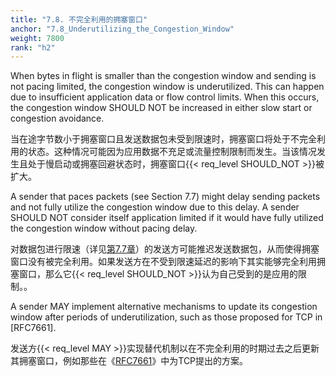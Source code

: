 ```yaml
---
title: "7.8. 不完全利用的拥塞窗口"
anchor: "7.8_Underutilizing_the_Congestion_Window"
weight: 7800
rank: "h2"
---
```


When bytes in flight is smaller than the congestion window and sending is not pacing limited, the congestion window is underutilized. This can happen due to insufficient application data or flow control limits. When this occurs, the congestion window SHOULD NOT be increased in either slow start or congestion avoidance.

当在途字节数小于拥塞窗口且发送数据包未受到限速时，拥塞窗口将处于不完全利用的状态。这种情况可能因为应用数据不充足或流量控制限制而发生。当该情况发生且处于慢启动或拥塞回避状态时，拥塞窗口{{< req_level SHOULD_NOT >}}被扩大。

A sender that paces packets (see Section 7.7) might delay sending packets and not fully utilize the congestion window due to this delay. A sender SHOULD NOT consider itself application limited if it would have fully utilized the congestion window without pacing delay.

对数据包进行限速（详见[第7.7章]()）的发送方可能推迟发送数据包，从而使得拥塞窗口没有被完全利用。如果发送方在不受到限速延迟的影响下其实能够完全利用拥塞窗口，那么它{{< req_level SHOULD_NOT >}}认为自己受到的是应用的限制。。

A sender MAY implement alternative mechanisms to update its congestion window after periods of underutilization, such as those proposed for TCP in [RFC7661].

发送方{{< req_level MAY >}}实现替代机制以在不完全利用的时期过去之后更新其拥塞窗口，例如那些在《[RFC7661]()》中为TCP提出的方案。
